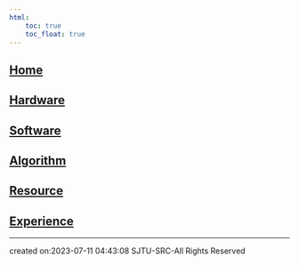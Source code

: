 ```yaml
---
html:
    toc: true
    toc_float: true
---
```


## [Home](Home/Home.md)
## [Hardware](Home/Hardware.md)
## [Software](Home/Software.md)
## [Algorithm](Home/Algorithm.md)
## [Resource](Home/Resource.md)
## [Experience](Home/Experience.md)


---

created on:2023-07-11 04:43:08
SJTU-SRC-All Rights Reserved
